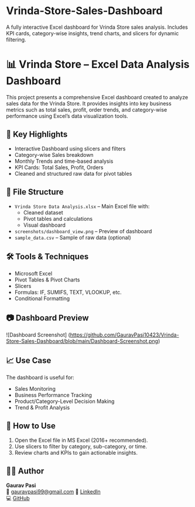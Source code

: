 # Vrinda-Store-Sales-Dashboard
A fully interactive Excel dashboard for Vrinda Store sales analysis. Includes KPI cards, category-wise insights, trend charts, and slicers for dynamic filtering.

# 📊 Vrinda Store – Excel Data Analysis Dashboard

This project presents a comprehensive Excel dashboard created to analyze sales data for the Vrinda Store. It provides insights into key business metrics such as total sales, profit, order trends, and category-wise performance using Excel’s data visualization tools.

## 🧠 Key Highlights

- Interactive Dashboard using slicers and filters
- Category-wise Sales breakdown
- Monthly Trends and time-based analysis
- KPI Cards: Total Sales, Profit, Orders
- Cleaned and structured raw data for pivot tables

## 📁 File Structure

- `Vrinda Store Data Analysis.xlsx` – Main Excel file with:
  - Cleaned dataset
  - Pivot tables and calculations
  - Visual dashboard
- `screenshots/dashboard_view.png` – Preview of dashboard
- `sample_data.csv` – Sample of raw data (optional)

## 🛠️ Tools & Techniques

- Microsoft Excel
- Pivot Tables & Pivot Charts
- Slicers
- Formulas: IF, SUMIFS, TEXT, VLOOKUP, etc.
- Conditional Formatting

## 📷 Dashboard Preview

![Dashboard Screenshot]
(https://github.com/GauravPasi10423/Vrinda-Store-Sales-Dashboard/blob/main/Dashboard-Screenshot.png)

## 📈 Use Case

The dashboard is useful for:
- Sales Monitoring
- Business Performance Tracking
- Product/Category-Level Decision Making
- Trend & Profit Analysis

## 🧪 How to Use

1. Open the Excel file in MS Excel (2016+ recommended).
2. Use slicers to filter by category, sub-category, or time.
3. Review charts and KPIs to gain actionable insights.

## 👨‍💻 Author

**Gaurav Pasi**  
📧 gauravpasi99@gmail.com 
🔗 [LinkedIn](https://www.linkedin.com/in/gaurav-pasi-53565a222/)  
💻 [GitHub](https://github.com/GauravPasi10423)
